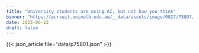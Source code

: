 ```yaml
---
title: "University students are using AI, but not how you think"
banner: "https://pursuit.unimelb.edu.au/__data/assets/image/0027/75807/University-students-are-using-AI,-but-not-how-you-think_7f145c1e-c98d-43d1-97cb-f673515e666b.jpg"
date: 2023-06-22
draft: false
---
```


{{< json_article file="data/p75801.json" >}}